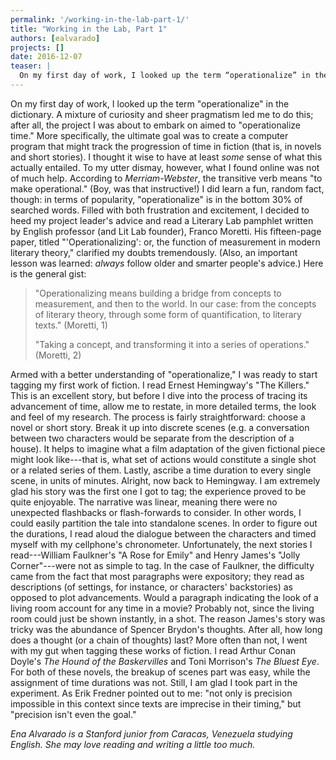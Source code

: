 ```yaml
---
permalink: '/working-in-the-lab-part-1/'
title: "Working in the Lab, Part 1"
authors: [ealvarado]
projects: []
date: 2016-12-07
teaser: |
  On my first day of work, I looked up the term “operationalize” in the dictionary. A mixture of curiosity and sheer pragmatism led me to do this; after all, the project I was about to embark on aimed to “operationalize time.”
---
```


On my first day of work, I looked up the term "operationalize" in the dictionary. A mixture of curiosity and sheer pragmatism led me to do this; after all, the project I was about to embark on aimed to "operationalize time." More specifically, the ultimate goal was to create a computer program that might track the progression of time in fiction (that is, in novels and short stories). I thought it wise to have at least *some* sense of what this actually entailed. To my utter dismay, however, what I found online was not of much help. According to *Merriam-Webster*, the transitive verb means "to make operational." (Boy, was that instructive!) I did learn a fun, random fact, though: in terms of popularity, "operationalize" is in the bottom 30% of searched words. Filled with both frustration and excitement, I decided to heed my project leader's advice and read a Literary Lab pamphlet written by English professor (and Lit Lab founder), Franco Moretti. His fifteen-page paper, titled "'Operationalizing': or, the function of measurement in modern literary theory," clarified my doubts tremendously. (Also, an important lesson was learned: *always* follow older and smarter people's advice.) Here is the general gist:

> "Operationalizing means building a bridge from concepts to measurement, and then to the world. In our case: from the concepts of literary theory, through some form of quantification, to literary texts." (Moretti, 1)
>
> "Taking a concept, and transforming it into a series of operations." (Moretti, 2)

Armed with a better understanding of "operationalize," I was ready to start tagging my first work of fiction. I read Ernest Hemingway's "The Killers." This is an excellent story, but before I dive into the process of tracing its advancement of time, allow me to restate, in more detailed terms, the look and feel of my research. The process is fairly straightforward: choose a novel or short story. Break it up into discrete scenes (e.g. a conversation between two characters would be separate from the description of a house). It helps to imagine what a film adaptation of the given fictional piece might look like---that is, what set of actions would constitute a single shot or a related series of them. Lastly, ascribe a time duration to every single scene, in units of minutes. Alright, now back to Hemingway. I am extremely glad his story was the first one I got to tag; the experience proved to be quite enjoyable. The narrative was linear, meaning there were no unexpected flashbacks or flash-forwards to consider. In other words, I could easily partition the tale into standalone scenes. In order to figure out the durations, I read aloud the dialogue between the characters and timed myself with my cellphone's chronometer. Unfortunately, the next stories I read---William Faulkner's "A Rose for Emily" and Henry James's "Jolly Corner"---were not as simple to tag. In the case of Faulkner, the difficulty came from the fact that most paragraphs were expository; they read as descriptions (of settings, for instance, or characters' backstories) as opposed to plot advancements. Would a paragraph indicating the look of a living room account for any time in a movie? Probably not, since the living room could just be shown instantly, in a shot. The reason James's story was tricky was the abundance of Spencer Brydon's thoughts. After all, how long does a thought (or a chain of thoughts) last? More often than not, I went with my gut when tagging these works of fiction. I read Arthur Conan Doyle's *The Hound of the Baskervilles* and Toni Morrison's *The Bluest Eye*. For both of these novels, the breakup of scenes part was easy, while the assignment of time durations was not. Still, I am glad I took part in the experiment. As Erik Fredner pointed out to me: "not only is precision impossible in this context since texts are imprecise in their timing," but "precision isn't even the goal."

*Ena Alvarado is a Stanford junior from Caracas, Venezuela studying English. She may love reading and writing a little too much.*